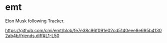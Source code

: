 # emt
Elon Musk following Tracker.

https://github.com/cmj/emt/blob/fe7e38c96f091e02cd5140eee8e695b41302ab4b/friends.diff#L1-L50
